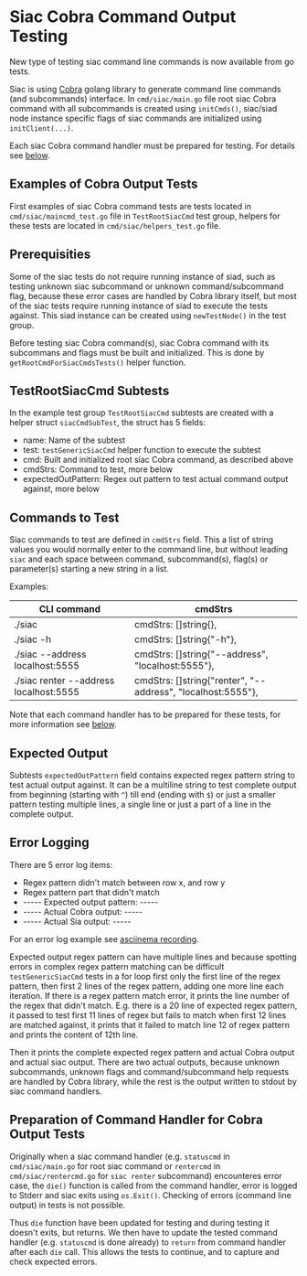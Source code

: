 # Siac Cobra Command Output Testing

New type of testing siac command line commands is now available from go tests.

Siac is using [Cobra](https://github.com/spf13/cobra) golang library to generate command line commands (and subcommands) interface. In `cmd/siac/main.go` file root siac Cobra command with all subcommands is created using `initCmds()`, siac/siad node instance specific flags of siac commands are initialized using `initClient(...)`.

Each siac Cobra command handler must be prepared for testing. For details see [below](#preparation-of-command-handler-for-cobra-Output-tests).

## Examples of Cobra Output Tests

First examples of siac Cobra command tests are tests located in `cmd/siac/maincmd_test.go` file in `TestRootSiacCmd` test group, helpers for these tests are located in `cmd/siac/helpers_test.go` file.

## Prerequisities

Some of the siac tests do not require running instance of siad, such as testing unknown siac subcommand or unknown command/subcommand flag, because these error cases are handled by Cobra library itself, but most of the siac tests require running instance of siad to execute the tests against. This siad instance can be created using `newTestNode()` in the test group.

Before testing siac Cobra command(s), siac Cobra command with its subcommans and flags must be built and initialized. This is done by `getRootCmdForSiacCmdsTests()` helper function.

## TestRootSiacCmd Subtests

In the example test group `TestRootSiacCmd` subtests are created with a helper struct `siacCmdSubTest`, the struct has 5 fields: 

* name: Name of the subtest
* test: `testGenericSiacCmd` helper function to execute the subtest
* cmd: Built and initialized root siac Cobra command, as described above
* cmdStrs: Command to test, more below
* expectedOutPattern: Regex out pattern to test actual command output against, more below

## Commands to Test

Siac commands to test are defined in `cmdStrs` field. This a list of string values you would normally enter to the command line, but without leading `siac` and each space between command, subcommand(s), flag(s) or parameter(s) starting a new string in a list.

Examples:

|CLI command|cmdStrs|
|---|---|
|./siac|cmdStrs: []string{},|
|./siac -h|cmdStrs: []string{"-h"},|
|./siac --address localhost:5555|cmdStrs: []string{"--address", "localhost:5555"},|
|./siac renter --address localhost:5555|cmdStrs: []string{"renter", "--address", "localhost:5555"},|

Note that each command handler has to be prepared for these tests, for more information see [below](#preparation-of-command-handler-for-cobra-Output-tests).

## Expected Output

Subtests `expectedOutPattern` field contains expected regex pattern string to test actual output against. It can be a multiline string to test complete output from beginning (starting with `^`) till end (ending with `$`) or just a smaller pattern testing multiple lines, a single line or just a part of a line in the complete output.

## Error Logging

There are 5 error log items:

* Regex pattern didn't match between row x, and row y
* Regex pattern part that didn't match
* ----- Expected output pattern: -----
* ----- Actual Cobra output: -----
* ----- Actual Sia output: -----

For an error log example see [asciinema recording](https://asciinema.org/a/hye45Aakye0eBjDcYJJwOnTgp).

Expected output regex pattern can have multiple lines and because spotting errors in complex regex pattern matching can be difficult `testGenericSiacCmd` tests in a for loop first only the first line of the regex pattern, then first 2 lines of the regex pattern, adding one more line each iteration. If there is a regex pattern match error, it prints the line number of the regex that didn't match. E.g. there is a 20 line of expected regex pattern, it passed to test first 11 lines of regex but fails to match when first 12 lines are matched against, it prints that it failed to match line 12 of regex pattern and prints the content of 12th line.

Then it prints the complete expected regex pattern and actual Cobra output and actual siac output. There are two actual outputs, because unknown subcommands, unknown flags and command/subcommand help requests are handled by Cobra library, while the rest is the output written to stdout by siac command handlers.


## Preparation of Command Handler for Cobra Output Tests

Originally when a siac command handler (e.g. `statuscmd` in `cmd/siac/main.go` for root siac command or `rentercmd` in `cmd/siac/rentercmd.go` for `siac renter` subcommand) encounteres error case, the `die()` function is called from the command handler, error is logged to Stderr and siac exits using `os.Exit()`. Checking of errors (command line output) in tests is not possible.

Thus `die` function have been updated for testing and during testing it doesn't exits, but returns. We then have to update the tested command handler (e.g. `statuscmd` is done already) to `return` from command handler after each `die` call. This allows the tests to continue, and to capture and check expected errors.